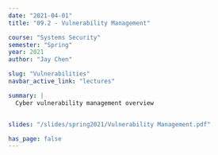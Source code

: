 ```yaml
---
date: "2021-04-01"
title: "09.2 - Vulnerability Management"

course: "Systems Security"
semester: "Spring"
year: 2021
author: "Jay Chen"

slug: "Vulnerabilities"
navbar_active_link: "lectures"

summary: |
  Cyber vulnerability management overview


slides: "/slides/spring2021/Vulnerability Management.pdf"

has_page: false
---
```

